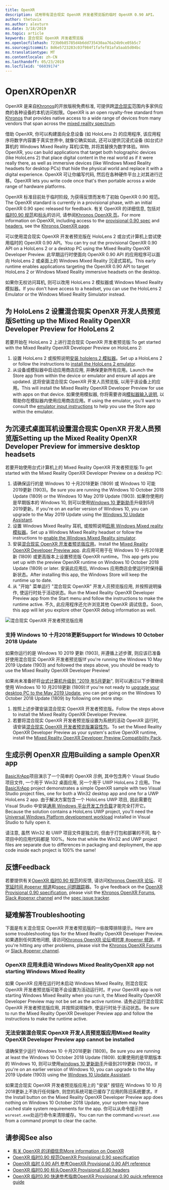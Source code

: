 ```yaml
---
title: OpenXR
description: 试用带有混合现实 OpenXR 开发者预览版的临时 OpenXR 0.90 API。
author: thetuvix
ms.author: alexturn
ms.date: 3/18/2019
ms.topic: article
keywords: 混合现实 OpenXR 开发者预览版
ms.openlocfilehash: 723b0b85785d4b6dd735430aa76a24b9ce05b5c7
ms.sourcegitcommit: 8d6e5723283c03f984f1fafef81afa5aab5d04bc
ms.translationtype: MT
ms.contentlocale: zh-CN
ms.lasthandoff: 05/23/2019
ms.locfileid: "66039174"
---
```

# <a name="openxr"></a><span data-ttu-id="e36f7-104">OpenXR</span><span class="sxs-lookup"><span data-stu-id="e36f7-104">OpenXR</span></span>

<span data-ttu-id="e36f7-105">OpenXR 是来自[Khronos](https://www.khronos.org/)的开放版税免费标准, 可提供跨[混合现实](mixed-reality.md)范围内多家供应商的各种设备的本机访问权限。</span><span class="sxs-lookup"><span data-stu-id="e36f7-105">OpenXR is an open royalty-free standard from [Khronos](https://www.khronos.org/) that provides native access to a wide range of devices from many vendors that span across the [mixed reality spectrum](mixed-reality.md).</span></span>

<span data-ttu-id="e36f7-106">借助 OpenXR, 你可以构建面向全息设备 (如 HoloLens 2) 的应用程序, 该应用程序将数字内容置于真实世界中, 就像它确实如此, 还可以提供沉浸式设备 (如台式计算机的 Windows Mixed Reality 耳机)实物, 并将其替换为数字体验。</span><span class="sxs-lookup"><span data-stu-id="e36f7-106">With OpenXR, you can build applications that target both holographic devices (like HoloLens 2) that place digital content in the real world as if it were really there, as well as immersive devices (like Windows Mixed Reality headsets for desktop PCs) that hide the physical world and replace it with a digital experience.</span></span>  <span data-ttu-id="e36f7-107">OpenXR 可让你编写代码, 然后在各种硬件平台上对其进行迁移。</span><span class="sxs-lookup"><span data-stu-id="e36f7-107">OpenXR lets you write code once that's then portable across a wide range of hardware platforms.</span></span>

<span data-ttu-id="e36f7-108">OpenXR 标准目前处于临时阶段, 为获得反馈而发布了初始 OpenXR 0.90 规范。</span><span class="sxs-lookup"><span data-stu-id="e36f7-108">The OpenXR standard is currently in a provisional phase, with an initial OpenXR 0.90 spec released for feedback.</span></span>  <span data-ttu-id="e36f7-109">有关 OpenXR 的详细信息, 包括对[临时0.90 规范](https://www.khronos.org/registry/OpenXR/specs/0.90/html/xrspec.html)和[标头](https://github.com/KhronosGroup/OpenXR-Docs/tree/master/include/openxr)的访问, 请参阅[Khronos OpenXR 页](https://www.khronos.org/openxr/)。</span><span class="sxs-lookup"><span data-stu-id="e36f7-109">For more information on OpenXR, including access to the [provisional 0.90 spec](https://www.khronos.org/registry/OpenXR/specs/0.90/html/xrspec.html) and [headers](https://github.com/KhronosGroup/OpenXR-Docs/tree/master/include/openxr), see the [Khronos OpenXR page](https://www.khronos.org/openxr/).</span></span> 

<span data-ttu-id="e36f7-110">可以使用混合现实 OpenXR 开发者预览版在 HoloLens 2 或台式计算机上尝试使用临时的 OpenXR 0.90 API。</span><span class="sxs-lookup"><span data-stu-id="e36f7-110">You can try out the provisional OpenXR 0.90 API on a HoloLens 2 or a desktop PC using the Mixed Reality OpenXR Developer Preview.</span></span>  <span data-ttu-id="e36f7-111">此早期运行时使面向 OpenXR 0.90 API 的应用程序可以面向 HoloLens 2 或桌面上的 Windows Mixed Reality 沉浸式耳机。</span><span class="sxs-lookup"><span data-stu-id="e36f7-111">This early runtime enables applications targeting the OpenXR 0.90 API to target HoloLens 2 or Windows Mixed Reality immersive headsets on the desktop.</span></span>

<span data-ttu-id="e36f7-112">如果你无权访问耳机, 则可以改用 HoloLens 2 模拟器或 Windows Mixed Reality 模拟器。</span><span class="sxs-lookup"><span data-stu-id="e36f7-112">If you don't have access to a headset, you can use the HoloLens 2 Emulator or the Windows Mixed Reality Simulator instead.</span></span>

## <a name="setting-up-the-mixed-reality-openxr-developer-preview-for-hololens-2"></a><span data-ttu-id="e36f7-113">为 HoloLens 2 设置混合现实 OpenXR 开发人员预览版</span><span class="sxs-lookup"><span data-stu-id="e36f7-113">Setting up the Mixed Reality OpenXR Developer Preview for HoloLens 2</span></span>

<span data-ttu-id="e36f7-114">若要开始在 HoloLens 2 上进行混合现实 OpenXR 开发者预览版:</span><span class="sxs-lookup"><span data-stu-id="e36f7-114">To get started with the Mixed Reality OpenXR Developer Preview on HoloLens 2:</span></span>

1. <span data-ttu-id="e36f7-115">设置 HoloLens 2 或按照说明[安装 hololens 2 模拟器](using-the-hololens-emulator.md)。</span><span class="sxs-lookup"><span data-stu-id="e36f7-115">Set up a HoloLens 2 or follow the instructions to [install the HoloLens 2 emulator](using-the-hololens-emulator.md).</span></span>
1. <span data-ttu-id="e36f7-116">从设备或模拟器中启动应用商店应用, 并确保更新所有应用。</span><span class="sxs-lookup"><span data-stu-id="e36f7-116">Launch the Store app from within the device or emulator and ensure all apps are updated.</span></span>  <span data-ttu-id="e36f7-117">这将安装混合现实 OpenXR 开发人员预览版, 以用于该设备上的应用。</span><span class="sxs-lookup"><span data-stu-id="e36f7-117">This will install the Mixed Reality OpenXR Developer Preview for use with apps on that device.</span></span>  <span data-ttu-id="e36f7-118">如果使用模拟器, 你将需要咨询[模拟器输入说明](using-the-hololens-emulator.md#basic-emulator-input), 以帮助你在模拟器内使用应用商店应用。</span><span class="sxs-lookup"><span data-stu-id="e36f7-118">If using the emulator, you'll want to consult the [emulator input instructions](using-the-hololens-emulator.md#basic-emulator-input) to help you use the Store app within the emulator.</span></span>

## <a name="setting-up-the-mixed-reality-openxr-developer-preview-for-immersive-desktop-headsets"></a><span data-ttu-id="e36f7-119">为沉浸式桌面耳机设置混合现实 OpenXR 开发人员预览版</span><span class="sxs-lookup"><span data-stu-id="e36f7-119">Setting up the Mixed Reality OpenXR Developer Preview for immersive desktop headsets</span></span>

<span data-ttu-id="e36f7-120">若要开始使用台式计算机上的 Mixed Reality OpenXR 开发者预览版:</span><span class="sxs-lookup"><span data-stu-id="e36f7-120">To get started with the Mixed Reality OpenXR Developer Preview on a desktop PC:</span></span>

1. <span data-ttu-id="e36f7-121">请确保运行的是 Windows 10 十月2018更新 (1809) 或 Windows 10 可能2019更新 (1903)。</span><span class="sxs-lookup"><span data-stu-id="e36f7-121">Be sure you are running the Windows 10 October 2018 Update (1809) or the Windows 10 May 2019 Update (1903).</span></span>  <span data-ttu-id="e36f7-122">如果你使用的是早期版本的 Windows 10, 则可以使用[Windows 10 更新助手](https://www.microsoft.com/en-us/software-download/windows10)升级到5月2019更新。</span><span class="sxs-lookup"><span data-stu-id="e36f7-122">If you're on an earlier version of Windows 10, you can upgrade to the May 2019 Update using the [Windows 10 Update Assistant](https://www.microsoft.com/en-us/software-download/windows10).</span></span>
1. <span data-ttu-id="e36f7-123">设置 Windows Mixed Reality 耳机, 或按照说明[启用 Windows Mixed reality 模拟器](using-the-windows-mixed-reality-simulator.md)。</span><span class="sxs-lookup"><span data-stu-id="e36f7-123">Set up a Windows Mixed Reality headset or follow the instructions to [enable the Windows Mixed Reality simulator](using-the-windows-mixed-reality-simulator.md).</span></span>
1. <span data-ttu-id="e36f7-124">安装[混合现实 OpenXR 开发者预览版应用](https://www.microsoft.com/store/productId/9n5cvvl23qbt)。</span><span class="sxs-lookup"><span data-stu-id="e36f7-124">Install the [Mixed Reality OpenXR Developer Preview app](https://www.microsoft.com/store/productId/9n5cvvl23qbt).</span></span>  <span data-ttu-id="e36f7-125">此应用可用于在 Windows 10 十月2018更新 (1809) 或更高版本上设置预览版 OpenXR runtime。</span><span class="sxs-lookup"><span data-stu-id="e36f7-125">This app gets you set up with the preview OpenXR runtime on Windows 10 October 2018 Update (1809) or later.</span></span>  <span data-ttu-id="e36f7-126">安装此应用后, Windows 应用商店会使运行时保持最新状态。</span><span class="sxs-lookup"><span data-stu-id="e36f7-126">After installing this app, the Windows Store will keep the runtime up to date.</span></span>
1. <span data-ttu-id="e36f7-127">从 "开始" 菜单运行 "混合现实 OpenXR" 开发人员预览版应用, 并按照说明操作, 使运行时处于活动状态。</span><span class="sxs-lookup"><span data-stu-id="e36f7-127">Run the Mixed Reality OpenXR Developer Preview app from the Start menu and follow the instructions to make the runtime active.</span></span>  <span data-ttu-id="e36f7-128">不久, 此应用程序还允许浏览其他 OpenXR 调试信息。</span><span class="sxs-lookup"><span data-stu-id="e36f7-128">Soon, this app will let you explore other OpenXR debug information as well.</span></span>

![混合现实 OpenXR 开发者预览版应用](images/mixed-reality-openxr-developer-preview.png)

### <a name="support-for-windows-10-october-2018-update"></a><span data-ttu-id="e36f7-130">支持 Windows 10 十月2018更新</span><span class="sxs-lookup"><span data-stu-id="e36f7-130">Support for Windows 10 October 2018 Update</span></span>

<span data-ttu-id="e36f7-131">如果你运行的是 Windows 10 2019 更新 (1903), 并遵循上述步骤, 则应该已准备好使用混合现实 OpenXR 开发者预览版!</span><span class="sxs-lookup"><span data-stu-id="e36f7-131">If you're running the Windows 10 May 2019 Update (1903) and followed the steps above, you should be ready to use the Mixed Reality OpenXR Developer Preview!</span></span>

<span data-ttu-id="e36f7-132">如果尚未准备好将[台式计算机升级到 "2019 年5月更新](https://www.microsoft.com/en-us/software-download/windows10)", 则可以通过以下步骤继续使用 Windows 10 10 月2018更新 (1809):</span><span class="sxs-lookup"><span data-stu-id="e36f7-132">If you're not ready to [upgrade your desktop PC to the May 2019 Update](https://www.microsoft.com/en-us/software-download/windows10), you can get going on the Windows 10 October 2018 Update (1809) by following one more step:</span></span>

1. <span data-ttu-id="e36f7-133">按照上述步骤安装混合现实 OpenXR 开发者预览版。</span><span class="sxs-lookup"><span data-stu-id="e36f7-133">Follow the steps above to install the Mixed Reality OpenXR Developer Preview.</span></span>
1. <span data-ttu-id="e36f7-134">若要将混合现实 OpenXR 开发者预览版设置为系统的活动 OpenXR 运行时, 请安装[混合现实 OpenXR 开发者预览版兼容性包](https://aka.ms/openxr-compat)。</span><span class="sxs-lookup"><span data-stu-id="e36f7-134">To set the Mixed Reality OpenXR Developer Preview as your system's active OpenXR runtime, install the [Mixed Reality OpenXR Developer Preview Compatibility Pack](https://aka.ms/openxr-compat).</span></span>

## <a name="building-a-sample-openxr-app"></a><span data-ttu-id="e36f7-135">生成示例 OpenXR 应用</span><span class="sxs-lookup"><span data-stu-id="e36f7-135">Building a sample OpenXR app</span></span>

<span data-ttu-id="e36f7-136">[BasicXrApp](https://github.com/Microsoft/OpenXR-SDK-VisualStudio/tree/master/samples/BasicXrApp)项目演示了一个简单的 OpenXR 示例, 其中包含两个 Visual Studio 项目文件, 一个用于 Win32 桌面应用, 另一个用于 UWP HoloLens 2 应用。</span><span class="sxs-lookup"><span data-stu-id="e36f7-136">The [BasicXrApp](https://github.com/Microsoft/OpenXR-SDK-VisualStudio/tree/master/samples/BasicXrApp) project demonstrates a simple OpenXR sample with two Visual Studio project files, one for both a Win32 desktop app and one for a UWP HoloLens 2 app.</span></span>  <span data-ttu-id="e36f7-137">由于解决方案包含一个 HoloLens UWP 项目, 因此需要在 Visual Studio 中安装[通用 Windows 平台开发工作负载](install-the-tools.md#installation-checklist)才能完全打开它。</span><span class="sxs-lookup"><span data-stu-id="e36f7-137">Because the solution contains a HoloLens UWP project, you'll need the [Universal Windows Platform development workload](install-the-tools.md#installation-checklist) installed in Visual Studio to fully open it.</span></span>

<span data-ttu-id="e36f7-138">请注意, 虽然 Win32 和 UWP 项目文件是独立的, 但由于打包和部署的不同, 每个项目中的应用代码都是 100%。</span><span class="sxs-lookup"><span data-stu-id="e36f7-138">Note that while the Win32 and UWP project files are separate due to differences in packaging and deployment, the app code inside each project is 100% the same!</span></span>

## <a name="feedback"></a><span data-ttu-id="e36f7-139">反馈</span><span class="sxs-lookup"><span data-stu-id="e36f7-139">Feedback</span></span>

<span data-ttu-id="e36f7-140">若要提供有关[OpenXR 临时0.90 规范](https://www.khronos.org/registry/OpenXR/specs/0.90/html/xrspec.html)的反馈, 请访问[Khronos OpenXR 论坛](https://community.khronos.org/c/openxr)、可[宽延时间 #openxr 频道](https://khr.io/slack)和[spec 问题跟踪](https://github.com/KhronosGroup/OpenXR-Docs/issues)器。</span><span class="sxs-lookup"><span data-stu-id="e36f7-140">To give feedback on the [OpenXR Provisional 0.90 specification](https://www.khronos.org/registry/OpenXR/specs/0.90/html/xrspec.html), please visit the [Khronos OpenXR Forums](https://community.khronos.org/c/openxr), [Slack #openxr channel](https://khr.io/slack) and the [spec issue tracker](https://github.com/KhronosGroup/OpenXR-Docs/issues).</span></span>

## <a name="troubleshooting"></a><span data-ttu-id="e36f7-141">疑难解答</span><span class="sxs-lookup"><span data-stu-id="e36f7-141">Troubleshooting</span></span>

<span data-ttu-id="e36f7-142">下面是有关混合现实 OpenXR 开发者预览版的一些故障排除提示。</span><span class="sxs-lookup"><span data-stu-id="e36f7-142">Here are some troubleshooting tips for the Mixed Reality OpenXR Developer Preview.</span></span>  <span data-ttu-id="e36f7-143">如果遇到任何其他问题, 请访问[Khronos OpenXR 论坛](https://community.khronos.org/c/openxr)或[时差 #openxr 频道](https://khr.io/slack)。</span><span class="sxs-lookup"><span data-stu-id="e36f7-143">If you're hitting any other problems, please visit the [Khronos OpenXR Forums](https://community.khronos.org/c/openxr) or [Slack #openxr channel](https://khr.io/slack).</span></span>

### <a name="openxr-app-not-starting-windows-mixed-reality"></a><span data-ttu-id="e36f7-144">OpenXR 应用未启动 Windows Mixed Reality</span><span class="sxs-lookup"><span data-stu-id="e36f7-144">OpenXR app not starting Windows Mixed Reality</span></span>

<span data-ttu-id="e36f7-145">如果 OpenXR 应用在运行时未启动 Windows Mixed Reality, 则混合现实 OpenXR 开发者预览版可能不会设置为活动运行时。</span><span class="sxs-lookup"><span data-stu-id="e36f7-145">If your OpenXR app is not starting Windows Mixed Reality when you run it, the Mixed Reality OpenXR Developer Preview may not be set as the active runtime.</span></span>  <span data-ttu-id="e36f7-146">请务必运行混合现实 OpenXR 开发者预览版应用, 并按照说明操作, 使运行时处于活动状态。</span><span class="sxs-lookup"><span data-stu-id="e36f7-146">Be sure to run the Mixed Reality OpenXR Developer Preview app and follow the instructions to make the runtime active.</span></span>

### <a name="mixed-reality-openxr-developer-preview-app-cannot-be-installed"></a><span data-ttu-id="e36f7-147">无法安装混合现实 OpenXR 开发人员预览版应用</span><span class="sxs-lookup"><span data-stu-id="e36f7-147">Mixed Reality OpenXR Developer Preview app cannot be installed</span></span> 

<span data-ttu-id="e36f7-148">请确保至少运行 Windows 10 十月2018更新 (1809)。</span><span class="sxs-lookup"><span data-stu-id="e36f7-148">Be sure you are running at least the Windows 10 October 2018 Update (1809).</span></span>  <span data-ttu-id="e36f7-149">如果使用的是早期版本的 Windows 10, 则可以使用[windows 10 更新助手](https://www.microsoft.com/en-us/software-download/windows10)升级到2019更新 (1903)。</span><span class="sxs-lookup"><span data-stu-id="e36f7-149">If you're on an earlier version of Windows 10, you can upgrade to the May 2019 Update (1903) using the [Windows 10 Update Assistant](https://www.microsoft.com/en-us/software-download/windows10).</span></span>

<span data-ttu-id="e36f7-150">如果混合现实 OpenXR 开发者预览版应用上的 "安装" 按钮在 Windows 10 10 月2018更新上不执行任何操作, 则您的系统可能已缓存了应用的陈旧系统要求。</span><span class="sxs-lookup"><span data-stu-id="e36f7-150">If the Install button on the Mixed Reality OpenXR Developer Preview app does nothing on Windows 10 October 2018 Update, your system may have cached stale system requirements for the app.</span></span>  <span data-ttu-id="e36f7-151">你可以从命令提示符`wsreset.exe`处运行命令来清除缓存。</span><span class="sxs-lookup"><span data-stu-id="e36f7-151">You can run the command `wsreset.exe` from a command prompt to clear the cache.</span></span>

## <a name="see-also"></a><span data-ttu-id="e36f7-152">请参阅</span><span class="sxs-lookup"><span data-stu-id="e36f7-152">See also</span></span>

* [<span data-ttu-id="e36f7-153">有关 OpenXR 的详细信息</span><span class="sxs-lookup"><span data-stu-id="e36f7-153">More information on OpenXR</span></span>](https://www.khronos.org/openxr/)
* [<span data-ttu-id="e36f7-154">OpenXR 临时0.90 规范</span><span class="sxs-lookup"><span data-stu-id="e36f7-154">OpenXR Provisional 0.90 specification</span></span>](https://www.khronos.org/registry/OpenXR/specs/0.90/html/xrspec.html)
* [<span data-ttu-id="e36f7-155">OpenXR 临时 0.90 API 参考</span><span class="sxs-lookup"><span data-stu-id="e36f7-155">OpenXR Provisional 0.90 API reference</span></span>](https://www.khronos.org/registry/OpenXR/specs/0.90/man/html/)
* [<span data-ttu-id="e36f7-156">OpenXR 临时0.90 标头</span><span class="sxs-lookup"><span data-stu-id="e36f7-156">OpenXR Provisional 0.90 headers</span></span>](https://github.com/KhronosGroup/OpenXR-Docs/tree/master/include/openxr)
* [<span data-ttu-id="e36f7-157">OpenXR 临时0.90 快速参考指南</span><span class="sxs-lookup"><span data-stu-id="e36f7-157">OpenXR Provisional 0.90 quick reference guide</span></span>](https://www.khronos.org/registry/OpenXR/specs/0.90/refguide/OpenXR-0.90-web.pdf)
